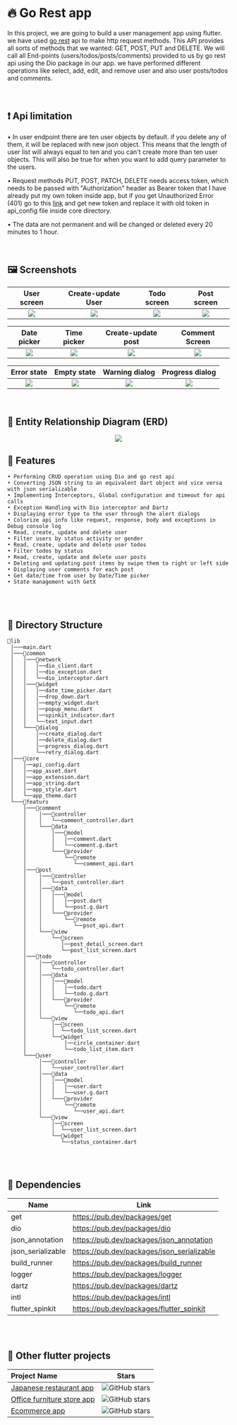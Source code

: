# 🔥 Go Rest app


In this project, we are going to build a user management app using flutter. we have used [go rest](https://gorest.co.in/) api to make http request methods. This API provides all sorts of methods that we wanted: GET, POST, PUT and DELETE. We will call all End-points (users/todos/posts/comments) provided to us by go rest api using the Dio package in our app. we have performed different operations like select, add, edit, and remove user and also user posts/todos and comments.
<br/><br/><br/>


## ❗️ Api limitation 

• In user endpoint there are ten user objects by default. if you delete any of them, it will be replaced with new json object. This means that the length of user list will always equal to ten and you can't create more than ten user objects. This will also be true for when you want to add query parameter to the users.

• Request methods PUT, POST, PATCH, DELETE needs access token, which needs to be passed with "Authorization" header as Bearer token that I have already put my own token inside app, but if you get Unauthorized Error (401) go to this [link](https://gorest.co.in/consumer/login) and get new token and replace it with old token in api_config file inside core directory.

• The data are not permanent and will be changed or deleted every 20 minutes to 1 hour.
<br/><br/><br/>


## 🖼 Screenshots 
User screen                |  Create-update User       |        Todo screen        |   Post screen
:-------------------------:|:-------------------------:|:-------------------------:|:-------------------------:
![](https://github.com/SinaSys/flutter_go_rest_app/blob/master/screenshots/user_list_screen.png?raw=true)|![](https://github.com/SinaSys/flutter_go_rest_app/blob/master/screenshots/create_user_dialog.png?raw=true)|![](https://github.com/SinaSys/flutter_go_rest_app/blob/master/screenshots/todo_screen.png?raw=true)|![](https://github.com/SinaSys/flutter_go_rest_app/blob/master/screenshots/post_list_screen.png?raw=true)



Date picker                    |   Time picker             |  Create-update post    |  Comment Screen 
:-------------------------:|:-------------------------:|:-------------------------:|:-------------------------:
![](https://github.com/SinaSys/flutter_go_rest_app/blob/master/screenshots/date_picker.png?raw=true)|![](https://github.com/SinaSys/flutter_go_rest_app/blob/master/screenshots/time_picker.png?raw=true)|![](https://github.com/SinaSys/flutter_go_rest_app/blob/master/screenshots/create_update_post_screen.png?raw=true)|![](https://github.com/SinaSys/flutter_go_rest_app/blob/master/screenshots/post_detail_screen.png?raw=true)



Error state                    |   Empty state             |  Warning dialog    |  Progress dialog
:-------------------------:|:-------------------------:|:-------------------------:|:-------------------------:
![](https://github.com/SinaSys/flutter_go_rest_app/blob/master/screenshots/error_state.png?raw=true)|![](https://github.com/SinaSys/flutter_go_rest_app/blob/master/screenshots/empty_state.png?raw=true)|![](https://github.com/SinaSys/flutter_go_rest_app/blob/master/screenshots/warning_dialog.png?raw=true)|![](https://github.com/SinaSys/flutter_go_rest_app/blob/master/screenshots/progress_dialog.png?raw=true)
<br/>


## 🧩 Entity Relationship Diagram (ERD)
<p align="center">
  <img src="https://github.com/SinaSys/root/blob/master/screenshots/erd.png?raw=true">
</p>





## 🚀 Features 

```
• Performing CRUD operation using Dio and go rest api
• Converting JSON string to an equivalent dart object and vice versa with json serializable
• Implementing Interceptors, Global configuration and timeout for api calls
• Exception Handling with Dio interceptor and Dartz
• Displaying error type to the user through the alert dialogs
• Colorize api info like request, response, body and exceptions in Debug console log
• Read, create, update and delete user
• Filter users by status activity or gender
• Read, create, update and delete user todos
• Filter todos by status 
• Read, create, update and delete user posts
• Deleting and updating post items by swipe them to right or left side
• Displaying user comments for each post 
• Get date/time from user by Date/Time picker
• State management with GetX 
```

<br/><br/>
## 📂 Directory Structure

```
📂lib
 │───main.dart  
 │───📂common  
 │   │───📂network
 │   │   │──dio_client.dart
 │   │   │──dio_exception.dart
 │   │   └──dio_interceptor.dart
 │   │───📂widget
 │   │   │──date_time_picker.dart
 │   │   │──drop_down.dart
 │   │   │──empty_widget.dart
 │   │   │──popup_menu.dart
 │   │   │──spinkit_indicator.dart
 │   │   └──text_input.dart 
 │   └───📂dialog
 │       │──create_dialog.dart
 │       │──delete_dialog.dart
 │       │──progress_dialog.dart
 │       └──retry_dialog.dart
 │───📂core 
 │   │──api_config.dart
 │   │──app_asset.dart
 │   │──app_extension.dart
 │   │──app_string.dart
 │   │──app_style.dart
 │   └──app_theme.dart
 └───📂featurs
     │───📂comment
     │    │───📂controller
     │    │   └──comment_controller.dart
     │    └───📂data
     │        │───📂model
     │        │   │──comment.dart
     │        │   └──comment.g.dart
     │        └───📂provider
     │            └──📂remote
     │               └──comment_api.dart
     │───📂post
     │    │───📂controller
     │    │   └──post_controller.dart
     │    │───📂data
     │    │   │───📂model
     │    │   │   │──post.dart
     │    │   │   └──post.g.dart
     │    │   └───📂provider
     │    │       └──📂remote
     │    │          └──psot_api.dart
     │    └───📂view  
     │        └──📂screen
     │           │──post_detail_screen.dart
     │           └──post_list_screen.dart
     │───📂todo
     │    │───📂controller
     │    │   └──todo_controller.dart
     │    │───📂data
     │    │   │───📂model
     │    │   │   │──todo.dart
     │    │   │   └──todo.g.dart
     │    │   └───📂provider
     │    │       └──📂remote
     │    │          └──todo_api.dart
     │    └───📂view  
     │        │──📂screen
     │        │  └──todo_list_screen.dart
     │        └──📂widget
     │            │──circle_container.dart
     │            └──todo_list_item.dart
     └───📂user
          │───📂controller
          │   └──user_controller.dart
          │───📂data
          │   │───📂model
          │   │   │──user.dart
          │   │   └──user.g.dart
          │   └───📂provider
          │       └──📂remote
          │          └──user_api.dart
          └───📂view  
              │──📂screen
              │  └──user_list_screen.dart
              └──📂widget
                 └──status_container.dart

```



<br/><br/>
## 📕 Dependencies

|  Name |     Link      |
| ---------------- | ------------- |
| get              | https://pub.dev/packages/get |
| dio     | https://pub.dev/packages/dio  |
| json_annotation     |https://pub.dev/packages/json_annotation |
| json_serializable     |https://pub.dev/packages/json_serializable |
| build_runner     |https://pub.dev/packages/build_runner |
| logger     |https://pub.dev/packages/logger |
| dartz     |https://pub.dev/packages/dartz |
| intl     |https://pub.dev/packages/intl |
| flutter_spinkit     |https://pub.dev/packages/flutter_spinkit |



<br/><br/>
## 🎯 Other flutter projects
 Project Name        |Stars        
:-------------------------|-------------------------
[Japanese restaurant app](https://github.com/SinaSys/flutter_japanese_restaurant_app)| ![GitHub stars](https://img.shields.io/github/stars/SinaSys/flutter_japanese_restaurant_app?style=social)
|[Office furniture store app](https://github.com/SinaSys/flutter_office_furniture_store_app) |![GitHub stars](https://img.shields.io/github/stars/SinaSys/flutter_office_furniture_store_app?style=social)
|[Ecommerce app](https://github.com/SinaSys/flutter_ecommerce_app)|![GitHub stars](https://img.shields.io/github/stars/SinaSys/flutter_ecommerce_app?style=social)





